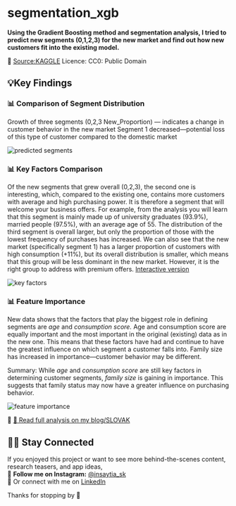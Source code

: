 # segmentation_xgb

**Using the Gradient Boosting method and segmentation analysis, I tried to predict new segments (0,1,2,3) for the new market 
and find out how new customers fit into the existing model.**

🔗 [Source:KAGGLE](https://www.kaggle.com/datasets/vetrirah/customer/data)
Licence: CC0: Public Domain


## 💡Key Findings

### 📊 Comparison of Segment Distribution
Growth of three segments (0,2,3 New_Proportion) — indicates a change in customer behavior in the new market
Segment 1 decreased—potential loss of this type of customer compared to the domestic market

![predicted segments](https://github.com/user-attachments/assets/c8b73115-63a4-4a15-b907-8f94e3214017)

### 📊 Key Factors Comparison
Of the new segments that grew overall (0,2,3), the second one is interesting, which, compared to the existing one, contains more customers with average and high purchasing power. It is therefore a segment that will welcome your business offers. For example, from the analysis you will learn that this segment is mainly made up of university graduates (93.9%), married people (97.5%), with an average age of 55. The distribution of the third segment is overall larger, but only the proportion of those with the lowest frequency of purchases has increased. We can also see that the new market (specifically segment 1) has a larger proportion of customers with high consumption (+11%), but its overall distribution is smaller, which means that this group will be less dominant in the new market. However, it is the right group to address with premium offers.
 [Interactive version](https://www.canva.com/design/DAGgCCoL5ek/olnPv7jVQ2QkE5nfYJyXTQ/view)


![key factors](https://github.com/user-attachments/assets/7cab898d-18b6-4f42-b411-2b49d8c25e7d)

### 📊 Feature Importance
New data shows that the factors that play the biggest role in defining segments are *age* and *consumption score.*
Age and consumption score are equally important and the most important in the original (existing) data as in the new one. This means that these factors have had and continue to have the greatest influence on which segment a customer falls into.
Family size has increased in importance—customer behavior may be different.

Summary: While *age* and *consumption score* are still key factors in determining customer segments, *family size* is gaining in importance. This suggests that family status may now have a greater influence on purchasing behavior.

![feature importance](https://github.com/user-attachments/assets/f0fef1bc-63a6-4ce3-b83e-893bf6beb87f)



🔗 [📖 Read full analysis on my blog/SLOVAK](https://mvalachova.com/blog/?blogPost=kto-su-vasi-potencialni-zakaznici-vyuzitie-strojoveho-ucenia-na-segmentaciu)

## 🙋‍♀️ Stay Connected

If you enjoyed this project or want to see more behind-the-scenes content, research teasers, and app ideas,  
📲 **Follow me on Instagram:** [@insaytia_sk](https://www.instagram.com/insaytia_sk/)  
💼 Or connect with me on [LinkedIn](https://www.linkedin.com/in/michaela-valachová-a0a08ab9/)

Thanks for stopping by 💙


